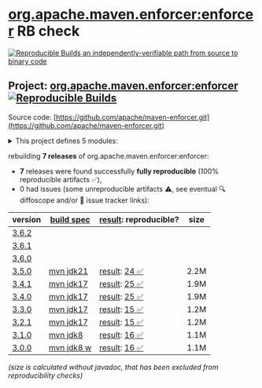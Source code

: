 [org.apache.maven.enforcer:enforcer](https://central.sonatype.com/artifact/org.apache.maven.enforcer/enforcer/versions) RB check
=======

[![Reproducible Builds](https://reproducible-builds.org/images/logos/rb.svg) an independently-verifiable path from source to binary code](https://reproducible-builds.org/)

## Project: [org.apache.maven.enforcer:enforcer](https://central.sonatype.com/artifact/org.apache.maven.enforcer/enforcer/versions) [![Reproducible Builds](https://img.shields.io/endpoint?url=https://raw.githubusercontent.com/jvm-repo-rebuild/reproducible-central/master/content/org/apache/maven/enforcer/badge.json)](https://github.com/jvm-repo-rebuild/reproducible-central/blob/master/content/org/apache/maven/enforcer/README.md)

Source code: [https://github.com/apache/maven-enforcer.git](https://github.com/apache/maven-enforcer.git)

<details><summary>This project defines 5 modules:</summary>

* [org.apache.maven.enforcer:enforcer](https://central.sonatype.com/artifact/org.apache.maven.enforcer/enforcer/overview)
* [org.apache.maven.enforcer:enforcer-api](https://central.sonatype.com/artifact/org.apache.maven.enforcer/enforcer-api/overview)
* [org.apache.maven.enforcer:enforcer-rules](https://central.sonatype.com/artifact/org.apache.maven.enforcer/enforcer-rules/overview)
* [org.apache.maven.extensions:maven-enforcer-extension](https://central.sonatype.com/artifact/org.apache.maven.extensions/maven-enforcer-extension/overview)
* [org.apache.maven.plugins:maven-enforcer-plugin](https://central.sonatype.com/artifact/org.apache.maven.plugins/maven-enforcer-plugin/overview)
</details>

rebuilding **7 releases** of org.apache.maven.enforcer:enforcer:
- **7** releases were found successfully **fully reproducible** (100% reproducible artifacts :white_check_mark:),
- 0 had issues (some unreproducible artifacts :warning:, see eventual :mag: diffoscope and/or :memo: issue tracker links):

| version | [build spec](/BUILDSPEC.md) | [result](https://reproducible-builds.org/docs/jvm/): reproducible? | size |
| -- | --------- | ------ | -- |
| [3.6.2](https://central.sonatype.com/artifact/org.apache.maven.enforcer/enforcer/3.6.2/pom) | | | |
| [3.6.1](https://central.sonatype.com/artifact/org.apache.maven.enforcer/enforcer/3.6.1/pom) | | | |
| [3.6.0](https://central.sonatype.com/artifact/org.apache.maven.enforcer/enforcer/3.6.0/pom) | | | |
| [3.5.0](https://central.sonatype.com/artifact/org.apache.maven.enforcer/enforcer/3.5.0/pom) | [mvn jdk21](maven-enforcer-plugin-3.5.0.buildspec) | [result](enforcer-3.5.0.buildinfo): [24 :white_check_mark: ](enforcer-3.5.0.buildcompare) | 2.2M |
| [3.4.1](https://central.sonatype.com/artifact/org.apache.maven.enforcer/enforcer/3.4.1/pom) | [mvn jdk17](maven-enforcer-plugin-3.4.1.buildspec) | [result](enforcer-3.4.1.buildinfo): [25 :white_check_mark: ](enforcer-3.4.1.buildcompare) | 1.9M |
| [3.4.0](https://central.sonatype.com/artifact/org.apache.maven.enforcer/enforcer/3.4.0/pom) | [mvn jdk17](maven-enforcer-plugin-3.4.0.buildspec) | [result](enforcer-3.4.0.buildinfo): [25 :white_check_mark: ](enforcer-3.4.0.buildcompare) | 1.9M |
| [3.3.0](https://central.sonatype.com/artifact/org.apache.maven.enforcer/enforcer/3.3.0/pom) | [mvn jdk17](maven-enforcer-plugin-3.3.0.buildspec) | [result](enforcer-3.3.0.buildinfo): [15 :white_check_mark: ](enforcer-3.3.0.buildcompare) | 1.2M |
| [3.2.1](https://central.sonatype.com/artifact/org.apache.maven.enforcer/enforcer/3.2.1/pom) | [mvn jdk17](maven-enforcer-plugin-3.2.1.buildspec) | [result](enforcer-3.2.1.buildinfo): [15 :white_check_mark: ](enforcer-3.2.1.buildcompare) | 1.2M |
| [3.1.0](https://central.sonatype.com/artifact/org.apache.maven.enforcer/enforcer/3.1.0/pom) | [mvn jdk8](maven-enforcer-plugin-3.1.0.buildspec) | [result](enforcer-3.1.0.buildinfo): [16 :white_check_mark: ](enforcer-3.1.0.buildcompare) | 1.1M |
| [3.0.0](https://central.sonatype.com/artifact/org.apache.maven.enforcer/enforcer/3.0.0/pom) | [mvn jdk8 w](maven-enforcer-plugin-3.0.0.buildspec) | [result](enforcer-3.0.0.buildinfo): [16 :white_check_mark: ](enforcer-3.0.0.buildcompare) | 1.1M |

<i>(size is calculated without javadoc, that has been excluded from reproducibility checks)</i>

